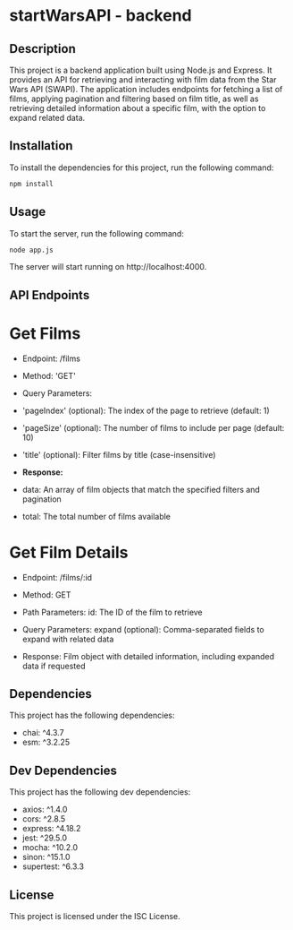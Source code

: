 # startWarsAPI - backend

## Description

This project is a backend application built using Node.js and Express. It provides an API for retrieving and interacting with film data from the Star Wars API (SWAPI). The application includes endpoints for fetching a list of films, applying pagination and filtering based on film title, as well as retrieving detailed information about a specific film, with the option to expand related data.

## Installation

To install the dependencies for this project, run the following command:

```bash
npm install
```

## Usage
To start the server, run the following command:

```bash
node app.js
```

The server will start running on http://localhost:4000.

## API Endpoints

# Get Films

* Endpoint: /films
* Method: 'GET'

* Query Parameters:
* 'pageIndex' (optional): The index of the page to retrieve (default: 1)
* 'pageSize' (optional): The number of films to include per page (default: 10)
* 'title' (optional): Filter films by title (case-insensitive)

* **Response:**
* data: An array of film objects that match the specified filters and pagination
* total: The total number of films available

# Get Film Details
* Endpoint: /films/:id
* Method: GET

* Path Parameters: 
  id: The ID of the film to retrieve


* Query Parameters:
  expand (optional): Comma-separated fields to expand with related data

* Response:
  Film object with detailed information, including expanded data if requested

## Dependencies
This project has the following dependencies:

* chai: ^4.3.7
* esm: ^3.2.25

## Dev Dependencies
This project has the following dev dependencies:

* axios: ^1.4.0
* cors: ^2.8.5
* express: ^4.18.2
* jest: ^29.5.0
* mocha: ^10.2.0
* sinon: ^15.1.0
* supertest: ^6.3.3


## License
This project is licensed under the ISC License.
